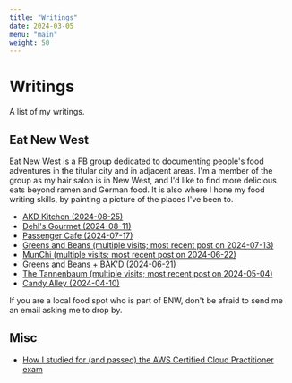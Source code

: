 ```yaml
---
title: "Writings"
date: 2024-03-05
menu: "main"
weight: 50
---
```


# Writings

A list of my writings.

## Eat New West

Eat New West is a FB group dedicated to documenting people's food adventures in the titular city and in adjacent areas. I'm a member of the group as my hair salon is in New West, and I'd like to find more delicious eats beyond ramen and German food. It is also where I hone my food writing skills, by painting a picture of the places I've been to.

* [AKD Kitchen (2024-08-25)](akd)
* [Dehl's Gourmet (2024-08-11)](dehls-gourmet)
* [Passenger Cafe (2024-07-17)](passenger-cafe)
* [Greens and Beans (multiple visits; most recent post on 2024-07-13)](greens-and-beans)
* [MunChi (multiple visits; most recent post on 2024-06-22)](munchi)
* [Greens and Beans + BAK'D (2024-06-21)](greens-and-bakd)
* [The Tannenbaum (multiple visits; most recent post on 2024-05-04)](tannenbaum)
* [Candy Alley (2024-04-10)](candy-alley)

If you are a local food spot who is part of ENW, don't be afraid to send me an email asking me to drop by.

## Misc

* [How I studied for (and passed) the AWS Certified Cloud Practitioner exam](https://www.reddit.com/r/AWSCertifications/comments/1cirvm5/passed_my_ccpclf02_exam_yesterday/)